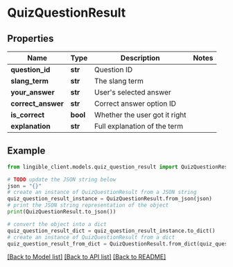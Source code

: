 # QuizQuestionResult


## Properties

Name | Type | Description | Notes
------------ | ------------- | ------------- | -------------
**question_id** | **str** | Question ID |
**slang_term** | **str** | The slang term |
**your_answer** | **str** | User&#39;s selected answer |
**correct_answer** | **str** | Correct answer option ID |
**is_correct** | **bool** | Whether the user got it right |
**explanation** | **str** | Full explanation of the term |

## Example

```python
from lingible_client.models.quiz_question_result import QuizQuestionResult

# TODO update the JSON string below
json = "{}"
# create an instance of QuizQuestionResult from a JSON string
quiz_question_result_instance = QuizQuestionResult.from_json(json)
# print the JSON string representation of the object
print(QuizQuestionResult.to_json())

# convert the object into a dict
quiz_question_result_dict = quiz_question_result_instance.to_dict()
# create an instance of QuizQuestionResult from a dict
quiz_question_result_from_dict = QuizQuestionResult.from_dict(quiz_question_result_dict)
```
[[Back to Model list]](../README.md#documentation-for-models) [[Back to API list]](../README.md#documentation-for-api-endpoints) [[Back to README]](../README.md)
